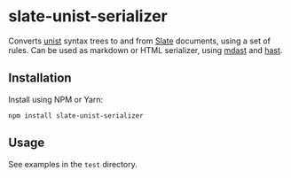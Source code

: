 # slate-unist-serializer

Converts [unist](https://github.com/syntax-tree/unist) syntax trees to and from [Slate](https://github.com/ianstormtaylor/slate) documents, using a set of rules. Can be used as markdown or HTML serializer, using [mdast](https://github.com/syntax-tree/mdast) and [hast](https://github.com/syntax-tree/hast).

## Installation

Install using NPM or Yarn:

```
npm install slate-unist-serializer
```

## Usage

See examples in the `test` directory.
